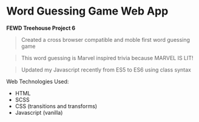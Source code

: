 # Word Guessing Game Web App

__FEWD Treehouse Project 6__

> Created a cross browser compatible and moble first word guessing game

> This word guessing is Marvel inspired trivia because MARVEL IS LIT! 

> Updated my Javascript recently from ES5 to ES6 using class syntax

Web Technologies Used:
* HTML
* SCSS
* CSS (transitions and transforms)
* Javascript (vanilla)
